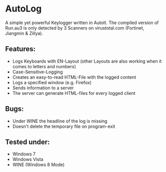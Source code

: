 # AutoLog

A simple yet powerful Keylogger written in AutoIt. The compiled version of Run.au3 is only detected by 3 Scanners on virustotal.com (Fortinet, Jiangmin & Zillya).

## Features:
* Logs Keyboards with EN-Layout (other Layouts are also working when it comes to letters and numbers)
* Case-Sensitive-Logging
* Creates an easy-to-read HTML-File with the logged content
* Logs a specified window (e.g. Firefox)
* Sends information to a server
* The server can generate HTML-files for every logged client

## Bugs:
* Under WINE the headline of the log is missing
* Doesn't delete the temporary file on program-exit

## Tested under:
* Windows 7
* Windows Vista
* WINE (Windows 8 Mode)
